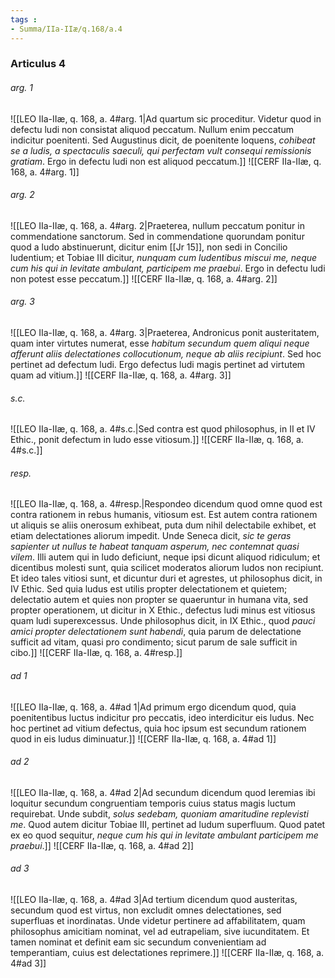 ```yaml
---
tags : 
- Summa/IIa-IIæ/q.168/a.4
---
```


### Articulus 4

###### arg. 1
![[LEO IIa-IIæ, q. 168, a. 4#arg. 1|Ad quartum sic proceditur. Videtur quod in defectu ludi non consistat aliquod peccatum. Nullum enim peccatum indicitur poenitenti. Sed Augustinus dicit, de poenitente loquens, *cohibeat se a ludis, a spectaculis saeculi, qui perfectam vult consequi remissionis gratiam*. Ergo in defectu ludi non est aliquod peccatum.]]
![[CERF IIa-IIæ, q. 168, a. 4#arg. 1]]

###### arg. 2
![[LEO IIa-IIæ, q. 168, a. 4#arg. 2|Praeterea, nullum peccatum ponitur in commendatione sanctorum. Sed in commendatione quorundam ponitur quod a ludo abstinuerunt, dicitur enim [[Jr 15]], non sedi in Concilio ludentium; et Tobiae III dicitur, *nunquam cum ludentibus miscui me, neque cum his qui in levitate ambulant, participem me praebui*. Ergo in defectu ludi non potest esse peccatum.]]
![[CERF IIa-IIæ, q. 168, a. 4#arg. 2]]

###### arg. 3
![[LEO IIa-IIæ, q. 168, a. 4#arg. 3|Praeterea, Andronicus ponit austeritatem, quam inter virtutes numerat, esse *habitum secundum quem aliqui neque afferunt aliis delectationes collocutionum, neque ab aliis recipiunt*. Sed hoc pertinet ad defectum ludi. Ergo defectus ludi magis pertinet ad virtutem quam ad vitium.]]
![[CERF IIa-IIæ, q. 168, a. 4#arg. 3]]

###### s.c.
![[LEO IIa-IIæ, q. 168, a. 4#s.c.|Sed contra est quod philosophus, in II et IV Ethic., ponit defectum in ludo esse vitiosum.]]
![[CERF IIa-IIæ, q. 168, a. 4#s.c.]]

###### resp.
![[LEO IIa-IIæ, q. 168, a. 4#resp.|Respondeo dicendum quod omne quod est contra rationem in rebus humanis, vitiosum est. Est autem contra rationem ut aliquis se aliis onerosum exhibeat, puta dum nihil delectabile exhibet, et etiam delectationes aliorum impedit. Unde Seneca dicit, *sic te geras sapienter ut nullus te habeat tanquam asperum, nec contemnat quasi vilem*. Illi autem qui in ludo deficiunt, neque ipsi dicunt aliquod ridiculum; et dicentibus molesti sunt, quia scilicet moderatos aliorum ludos non recipiunt. Et ideo tales vitiosi sunt, et dicuntur duri et agrestes, ut philosophus dicit, in IV Ethic. Sed quia ludus est utilis propter delectationem et quietem; delectatio autem et quies non propter se quaeruntur in humana vita, sed propter operationem, ut dicitur in X Ethic., defectus ludi minus est vitiosus quam ludi superexcessus. Unde philosophus dicit, in IX Ethic., quod *pauci amici propter delectationem sunt habendi*, quia parum de delectatione sufficit ad vitam, quasi pro condimento; sicut parum de sale sufficit in cibo.]]
![[CERF IIa-IIæ, q. 168, a. 4#resp.]]

###### ad 1
![[LEO IIa-IIæ, q. 168, a. 4#ad 1|Ad primum ergo dicendum quod, quia poenitentibus luctus indicitur pro peccatis, ideo interdicitur eis ludus. Nec hoc pertinet ad vitium defectus, quia hoc ipsum est secundum rationem quod in eis ludus diminuatur.]]
![[CERF IIa-IIæ, q. 168, a. 4#ad 1]]

###### ad 2
![[LEO IIa-IIæ, q. 168, a. 4#ad 2|Ad secundum dicendum quod Ieremias ibi loquitur secundum congruentiam temporis cuius status magis luctum requirebat. Unde subdit, *solus sedebam, quoniam amaritudine replevisti me*. Quod autem dicitur Tobiae III, pertinet ad ludum superfluum. Quod patet ex eo quod sequitur, *neque cum his qui in levitate ambulant participem me praebui*.]]
![[CERF IIa-IIæ, q. 168, a. 4#ad 2]]

###### ad 3
![[LEO IIa-IIæ, q. 168, a. 4#ad 3|Ad tertium dicendum quod austeritas, secundum quod est virtus, non excludit omnes delectationes, sed superfluas et inordinatas. Unde videtur pertinere ad affabilitatem, quam philosophus amicitiam nominat, vel ad eutrapeliam, sive iucunditatem. Et tamen nominat et definit eam sic secundum convenientiam ad temperantiam, cuius est delectationes reprimere.]]
![[CERF IIa-IIæ, q. 168, a. 4#ad 3]]

